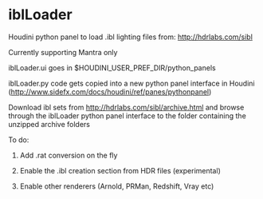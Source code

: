 # iblLoader
Houdini python panel to load .ibl lighting files from: http://hdrlabs.com/sibl

Currently supporting Mantra only

iblLoader.ui goes in $HOUDINI_USER_PREF_DIR/python_panels

iblLoader.py code gets copied into a new python panel interface in Houdini (http://www.sidefx.com/docs/houdini/ref/panes/pythonpanel)

Download ibl sets from http://hdrlabs.com/sibl/archive.html and browse through the iblLoader python panel interface to the folder containing the unzipped archive folders

To do:

1) Add .rat conversion on the fly

2) Enable the .ibl creation section from HDR files (experimental)

3) Enable other renderers (Arnold, PRMan, Redshift, Vray etc) 
